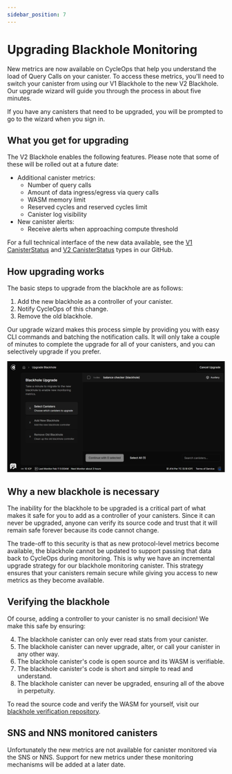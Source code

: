 ```yaml
---
sidebar_position: 7
---
```


# Upgrading Blackhole Monitoring

New metrics are now available on CycleOps that help you understand the load of Query Calls on your canister. To access these metrics, you'll need to switch your canister from using our V1 Blackhole to the new V2 Blackhole. Our upgrade wizard will guide you through the process in about five minutes.

If you have any canisters that need to be upgraded, you will be prompted to go to the wizard when you sign in.

## What you get for upgrading

The V2 Blackhole enables the following features. Please note that some of these will be rolled out at a future date:

- Additional canister metrics:
  - Number of query calls
  - Amount of data ingress/egress via query calls
  - WASM memory limit
  - Reserved cycles and reserved cycles limit
  - Canister log visibility
- New canister alerts:
  - Receive alerts when approaching compute threshold

For a full technical interface of the new data available, see the [V1 CanisterStatus](https://github.com/CycleOperators/BalanceCheckerVerification/blob/main/blackholes/v1/blackhole.mo#L23-L30) and [V2 CanisterStatus](https://github.com/CycleOperators/BalanceCheckerVerification/blob/main/blackholes/v2/blackhole.mo#L28-L38) types in our GitHub.

## How upgrading works

The basic steps to upgrade from the blackhole are as follows:

1. Add the new blackhole as a controller of your canister.
2. Notify CycleOps of this change.
3. Remove the old blackhole.

Our upgrade wizard makes this process simple by providing you with easy CLI commands and batching the notification calls. It will only take a couple of minutes to complete the upgrade for all of your canisters, and you can selectively upgrade if you prefer.

![[./wizard.png]](./wizard.png)

## Why a new blackhole is necessary

The inability for the blackhole to be upgraded is a critical part of what makes it safe for you to add as a controller of your canisters. Since it can never be upgraded, anyone can verify its source code and trust that it will remain safe forever because its code cannot change.

The trade-off to this security is that as new protocol-level metrics become available, the blackhole cannot be updated to support passing that data back to CycleOps during monitoring. This is why we have an incremental upgrade strategy for our blackhole monitoring canister. This strategy ensures that your canisters remain secure while giving you access to new metrics as they become available.

## Verifying the blackhole

Of course, adding a controller to your canister is no small decision! We make this safe by ensuring:

4. The blackhole canister can only ever read stats from your canister.
5. The blackhole canister can never upgrade, alter, or call your canister in any other way.
6. The blackhole canister's code is open source and its WASM is verifiable.
7. The blackhole canister's code is short and simple to read and understand.
8. The blackhole canister can never be upgraded, ensuring all of the above in perpetuity.

To read the source code and verify the WASM for yourself, visit our [blackhole verification repository](https://github.com/CycleOperators/BalanceCheckerVerification).

## SNS and NNS monitored canisters

Unfortunately the new metrics are not available for canister monitored via the SNS or NNS. Support for new metrics under these monitoring mechanisms will be added at a later date.
